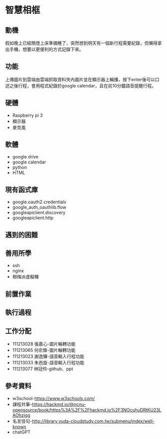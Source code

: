 # 智慧相框

## 動機

假如晚上已經關燈上床準備睡了，突然想到明天有一個新行程需要紀錄，但懶得拿出手機，想要以更便利的方式記錄下來。

## 功能

上傳圖片到雲端由雲端抓取資料夾內圖片並在顯示器上輪播，按下enter後可以口述之後行程，會用程式紀錄於google calendar，且在前10分鐘語音提醒行程。

## 硬體

<!-- e.g., How many Raspberry Pi? How much you spent on these resources? -->
* Raspberry pi 3
* 顯示器  
* 麥克風  

## 軟體

* google  drive  
* google calendar  
* python  
* HTML  

## 現有函式庫

<!-- Which libraries do you use while you implement the project -->
- google.oauth2.credentials  
- google_auth_oauthlib.flow
- googleapiclient.discovery
- googleapiclient.http

## 遇到的困難

<!-- What kind of problems you encounter, and how did you resolve the issue? -->

## 善用所學

<!-- What kind of knowledge did you use on this project? -->
- ssh
- nginx
- 樹梅派虛擬機

## 前置作業

<!-- How do the user install with your project? -->

## 執行過程

<!-- How to use your project -->

## 工作分配
- 111213028 張嘉心-圖片輪轉功能  
- 111213065 何俞鋒-圖片輪轉功能  
- 111213023 謝逸驊-語音輸入行程功能  
- 111213033 朱邑旋-語音輸入行程功能
- 111213077 林冠伶-github、ppt    

## 參考資料
- w3school-https://www.w3schools.com/  
- 課程共筆-https://hackmd.io/@ncnu-opensource/book/https%3A%2F%2Fhackmd.io%2F3NOcuhuDRtKU23LAOhzjgg  
- 名言佳句-http://library.yuda-cloudstudy.com.tw/submenu/index/well-known  
- chatGPT  
